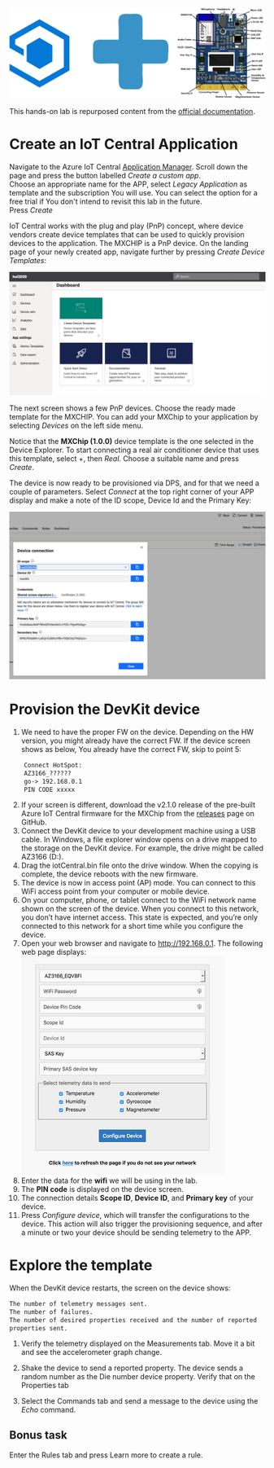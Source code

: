 ![](images/banner.png )  

This hands-on lab is repurposed content from the [official documentation](https://docs.microsoft.com/en-us/azure/iot-central/core/howto-connect-devkit).

# Create an IoT Central Application  
Navigate to the Azure IoT Central [Application Manager](https://aka.ms/iotcentral). Scroll down the page and press the button labelled _Create a custom app_.  
Choose an appropriate name for the APP, select _Legacy Application_ as template and the subscription You will use. You can select the option for a free trial if You don't intend to revisit this lab in the future.  
Press _Create_

IoT Central works with the plug and play (PnP) concept, where device vendors create device templates that can be used to quickly provision devices to the application. The MXCHIP is a PnP device. On the landing page of your newly created app, navigate further by pressing _Create Device Templates_:  

![](images/templates.png )  

The next screen shows a few PnP devices. Choose the ready made template for the MXCHIP. You can add your MXChip to your application by selecting _Devices_ on the left side menu.  

Notice that the **MXChip (1.0.0)** device template is the one selected in the Device Explorer. To start connecting a real air conditioner device that uses this template, select +, then _Real_. Choose a suitable name and press _Create_.  

The device is now ready to be provisioned via DPS, and for that we need a couple of parameters. Select _Connect_ at the top right corner of your APP display and make a note of the ID scope, Device Id and the Primary Key:

![](images/dps.png )  


# Provision the DevKit device

1. We need to have the proper FW on the device. Depending on the HW version, you might already have the correct FW. If the device screen shows as below, You already have the correct FW, skip to point 5: 

```
    Connect HotSpot:
    AZ3166_??????  
    go-> 192.168.0.1  
    PIN CODE xxxxx  
```
2. If your screen is different, download the v2.1.0 release of the pre-built Azure IoT Central firmware for the MXChip from the [releases](https://github.com/Azure/iot-central-firmware/releases/tag/mxchip-v2.1.0) page on GitHub. 
3. Connect the DevKit device to your development machine using a USB cable. In Windows, a file explorer window opens on a drive mapped to the storage on the DevKit device. For example, the drive might be called AZ3166 (D:).
4. Drag the iotCentral.bin file onto the drive window. When the copying is complete, the device reboots with the new firmware.
5. The device is now in access point (AP) mode. You can connect to this WiFi access point from your computer or mobile device.
6. On your computer, phone, or tablet connect to the WiFi network name shown on the screen of the device. When you connect to this network, you don’t have internet access. This state is expected, and you’re only connected to this network for a short time while you configure the device.
7. Open your web browser and navigate to http://192.168.0.1. The following web page displays:
![](images/configpage.png )  
8. Enter the data for the **wifi** we will be using in the lab.
9. The **PIN code** is displayed on the device screen.
10. The connection details **Scope ID**, **Device ID**, and **Primary key** of your device.
11. Press _Configure device_, which will transfer the configurations to the device. This action will also trigger the provisioning sequence, and after a minute or two your device should be sending telemetry to the APP.

# Explore the template  

When the DevKit device restarts, the screen on the device shows:

    The number of telemetry messages sent.
    The number of failures.
    The number of desired properties received and the number of reported properties sent.

1. Verify the telemetry displayed on the Measurements  tab. Move it a bit and see the accelerometer graph change.  

2. Shake the device to send a reported property. The device sends a random number as the Die number device property. Verify that on the Properties tab

3. Select the Commands tab and send a message to the device using the _Echo_ command. 

## Bonus task

Enter the Rules tab and press Learn more to create a rule.






